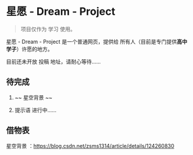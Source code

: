 # 星愿 - Dream - Project

> 项目仅作为 学习 使用。

星愿 - Dream - Project 是一个普通网页，提供给 所有人（目前是专门提供**高中学子**）许愿的地方。

目前还未开放 投稿 地址，请耐心等待……

## 待完成

1. ~~ 星空背景 ~~

2. 提示语 进行中……


## 借物表

星空背景 ：https://blog.csdn.net/zsms1314/article/details/124260830
